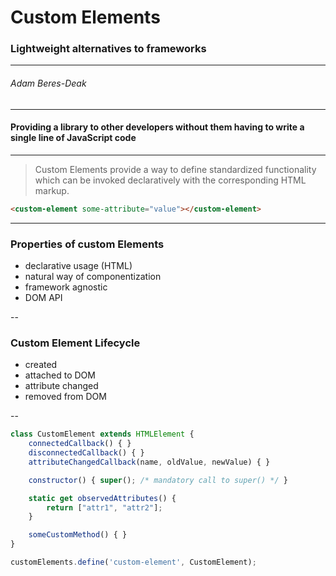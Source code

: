 <!-- .x-slide: data-background="assets/sport-fitness-workout-resolution.jpg" -->

# Custom Elements

### Lightweight alternatives to frameworks

-----

###### Adam Beres-Deak

---

#### Providing a library to other developers without them having to write a single line of JavaScript code

---

> Custom Elements provide a way to define standardized functionality which can be invoked declaratively with the corresponding HTML markup.

```html
<custom-element some-attribute="value"></custom-element>
```

---

### Properties of custom Elements

- declarative usage (HTML)
- natural way of componentization
- framework agnostic
- DOM API

--

### Custom Element Lifecycle

- created
- attached to DOM
- attribute changed
- removed from DOM

--

```javascript
class CustomElement extends HTMLElement {
    connectedCallback() { }
    disconnectedCallback() { }
    attributeChangedCallback(name, oldValue, newValue) { }

    constructor() { super(); /* mandatory call to super() */ }

    static get observedAttributes() {
        return ["attr1", "attr2"];
    }

    someCustomMethod() { }
}

customElements.define('custom-element', CustomElement);
```
